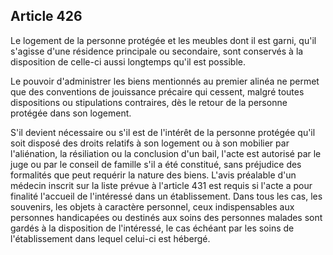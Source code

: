 Article 426
----
Le logement de la personne protégée et les meubles dont il est garni, qu'il
s'agisse d'une résidence principale ou secondaire, sont conservés à la
disposition de celle-ci aussi longtemps qu'il est possible.

Le pouvoir d'administrer les biens mentionnés au premier alinéa ne permet que
des conventions de jouissance précaire qui cessent, malgré toutes dispositions
ou stipulations contraires, dès le retour de la personne protégée dans son
logement.

S'il devient nécessaire ou s'il est de l'intérêt de la personne protégée qu'il
soit disposé des droits relatifs à son logement ou à son mobilier par
l'aliénation, la résiliation ou la conclusion d'un bail, l'acte est autorisé par
le juge ou par le conseil de famille s'il a été constitué, sans préjudice des
formalités que peut requérir la nature des biens. L'avis préalable d'un médecin
inscrit sur la liste prévue à l'article 431 est requis si l'acte a pour finalité
l'accueil de l'intéressé dans un établissement. Dans tous les cas, les
souvenirs, les objets à caractère personnel, ceux indispensables aux personnes
handicapées ou destinés aux soins des personnes malades sont gardés à la
disposition de l'intéressé, le cas échéant par les soins de l'établissement dans
lequel celui-ci est hébergé.
